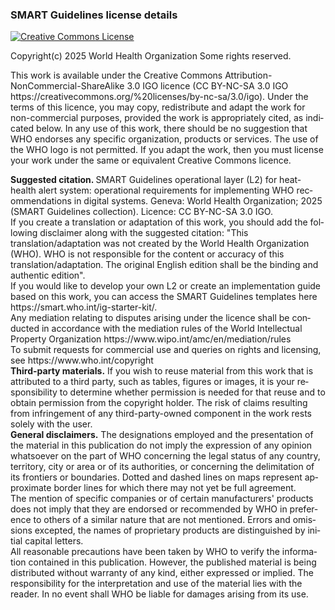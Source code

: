 <div xmlns="http://www.w3.org/1999/xhtml"
     xmlns:xsi="http://www.w3.org/2001/XMLSchema-instance"
     xsi:schemaLocation="http://hl7.org/fhir ../../src-generated/schemas/fhir-single.xsd"
     xmlns:xi="http://www.w3.org/2001/XInclude"
     lang="en">

<h3>SMART Guidelines license details</h3>

<a rel="license" href="http://creativecommons.org/licenses/by-nc-sa/3.0/igo/"><img alt="Creative Commons License" style="border-width:0" src="https://i.creativecommons.org/l/by-nc-sa/3.0/igo/88x31.png"/></a>


<p>Copyright(c) 2025 World Health Organization Some rights reserved.</p>
<p>This work is available under the Creative Commons Attribution-NonCommercial-ShareAlike 3.0 IGO licence (CC BY-NC-SA 3.0 IGO https://creativecommons.org/%20licenses/by-nc-sa/3.0/igo).
Under the terms of this licence, you may copy, redistribute and adapt the work for non-commercial purposes, provided the work is appropriately cited, as indicated below. In any use of this work, there should be no suggestion that WHO endorses any specific organization, products or services. The use of the WHO logo is not permitted. If you adapt the work, then you must license your work under the same or equivalent Creative Commons licence. </p>



<p>
<strong> Suggested citation. </strong> SMART Guidelines operational layer (L2) for heat-health alert system: operational requirements for implementing WHO recommendations in digital systems. Geneva: World Health Organization; 2025 (SMART Guidelines collection). Licence: CC BY-NC-SA 3.0 IGO. <br>
If you create a translation or adaptation of this work, you should add the following disclaimer along with the suggested citation: "This translation/adaptation was not created by the World Health Organization (WHO). WHO is not responsible for the content or accuracy of this translation/adaptation. The original English edition shall be the binding and authentic edition". <br>
If you would like to develop your own L2 or create an implementation guide based on this work, you can access the SMART Guidelines templates here https://smart.who.int/ig-starter-kit/.<br>
Any mediation relating to disputes arising under the licence shall be conducted in accordance with the mediation rules of the World Intellectual Property Organization https://www.wipo.int/amc/en/mediation/rules <br>
To submit requests for commercial use and queries on rights and licensing, see https://www.who.int/copyright <br>
<strong>Third-party materials.</strong> If you wish to reuse material from this work that is attributed to a third party, such as tables, figures or images, it is your responsibility to determine whether permission is needed for that reuse and to obtain permission from the copyright holder. The risk of claims resulting from infringement of any third-party-owned component in the work rests solely with the user.  <br>
<strong>General disclaimers.</strong> The designations employed and the presentation of the material in this publication do not imply the expression of any opinion whatsoever on the part of WHO concerning the legal status of any country, territory, city or area or of its authorities, or concerning the delimitation of its frontiers or boundaries. Dotted and dashed lines on maps represent approximate border lines for which there may not yet be full agreement.  <br>
The mention of specific companies or of certain manufacturers' products does not imply that they are endorsed or recommended by WHO in preference to others of a similar nature that are not mentioned. Errors and omissions excepted, the names of proprietary products are distinguished by initial capital letters. <br>
All reasonable precautions have been taken by WHO to verify the information contained in this publication. However, the published material is being distributed without warranty of any kind, either expressed or implied. The responsibility for the interpretation and use of the material lies with the reader. In no event shall WHO be liable for damages arising from its use.</p>


</div>
